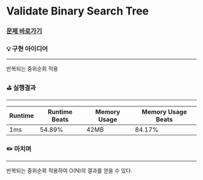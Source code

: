 # Validate Binary Search Tree
### [문제 바로가기](https://leetcode.com/problems/validate-binary-search-tree/)

### 💡 구현 아이디어
---
반복되는 중위순회 적용 <br/>


### ⛳️ 실행결과
---
| Runtime | Runtime Beats | Memory Usage | Memory Usage Beats |
| ------ | ------ | ------ | ------ |
|  1ms | 54.89% | 42MB | 84.17% | <br/><br/>


### ✏️ 마치며
---
반복되는 중위순회 적용하여 O(N)의 결과를 얻을 수 있다.
